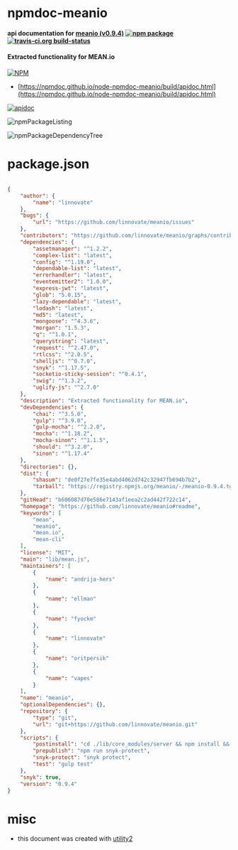 # npmdoc-meanio

#### api documentation for  [meanio (v0.9.4)](https://github.com/linnovate/meanio#readme)  [![npm package](https://img.shields.io/npm/v/npmdoc-meanio.svg?style=flat-square)](https://www.npmjs.org/package/npmdoc-meanio) [![travis-ci.org build-status](https://api.travis-ci.org/npmdoc/node-npmdoc-meanio.svg)](https://travis-ci.org/npmdoc/node-npmdoc-meanio)

#### Extracted functionality for MEAN.io

[![NPM](https://nodei.co/npm/meanio.png?downloads=true&downloadRank=true&stars=true)](https://www.npmjs.com/package/meanio)

- [https://npmdoc.github.io/node-npmdoc-meanio/build/apidoc.html](https://npmdoc.github.io/node-npmdoc-meanio/build/apidoc.html)

[![apidoc](https://npmdoc.github.io/node-npmdoc-meanio/build/screenCapture.buildCi.browser.%252Ftmp%252Fbuild%252Fapidoc.html.png)](https://npmdoc.github.io/node-npmdoc-meanio/build/apidoc.html)

![npmPackageListing](https://npmdoc.github.io/node-npmdoc-meanio/build/screenCapture.npmPackageListing.svg)

![npmPackageDependencyTree](https://npmdoc.github.io/node-npmdoc-meanio/build/screenCapture.npmPackageDependencyTree.svg)



# package.json

```json

{
    "author": {
        "name": "linnovate"
    },
    "bugs": {
        "url": "https://github.com/linnovate/meanio/issues"
    },
    "contributors": "https://github.com/linnovate/meanio/graphs/contributors",
    "dependencies": {
        "assetmanager": "^1.2.2",
        "complex-list": "latest",
        "config": "^1.19.0",
        "dependable-list": "latest",
        "errorhandler": "latest",
        "eventemitter2": "1.0.0",
        "express-jwt": "latest",
        "glob": "5.0.15",
        "lazy-dependable": "latest",
        "lodash": "latest",
        "md5": "latest",
        "mongoose": "^4.3.6",
        "morgan": "1.5.3",
        "q": "^1.0.1",
        "querystring": "latest",
        "request": "^2.47.0",
        "rtlcss": "^2.0.5",
        "shelljs": "^0.7.0",
        "snyk": "^1.17.5",
        "socketio-sticky-session": "^0.4.1",
        "swig": "^1.3.2",
        "uglify-js": "^2.7.0"
    },
    "description": "Extracted functionality for MEAN.io",
    "devDependencies": {
        "chai": "^3.5.0",
        "gulp": "^3.9.0",
        "gulp-mocha": "^2.2.0",
        "mocha": "^1.18.2",
        "mocha-sinon": "^1.1.5",
        "should": "^3.2.0",
        "sinon": "^1.17.4"
    },
    "directories": {},
    "dist": {
        "shasum": "de0f27e7fe35e4abd4062d742c32947fb694b7b2",
        "tarball": "https://registry.npmjs.org/meanio/-/meanio-0.9.4.tgz"
    },
    "gitHead": "b606087d70e586e7143af1eea2c2ad442f722c14",
    "homepage": "https://github.com/linnovate/meanio#readme",
    "keywords": [
        "mean",
        "meanio",
        "mean.io",
        "mean-cli"
    ],
    "license": "MIT",
    "main": "lib/mean.js",
    "maintainers": [
        {
            "name": "andrija-hers"
        },
        {
            "name": "ellman"
        },
        {
            "name": "fyockm"
        },
        {
            "name": "linnovate"
        },
        {
            "name": "oritpersik"
        },
        {
            "name": "vapes"
        }
    ],
    "name": "meanio",
    "optionalDependencies": {},
    "repository": {
        "type": "git",
        "url": "git+https://github.com/linnovate/meanio.git"
    },
    "scripts": {
        "postinstall": "cd ./lib/core_modules/server && npm install && cd ../../..",
        "prepublish": "npm run snyk-protect",
        "snyk-protect": "snyk protect",
        "test": "gulp test"
    },
    "snyk": true,
    "version": "0.9.4"
}
```



# misc
- this document was created with [utility2](https://github.com/kaizhu256/node-utility2)
